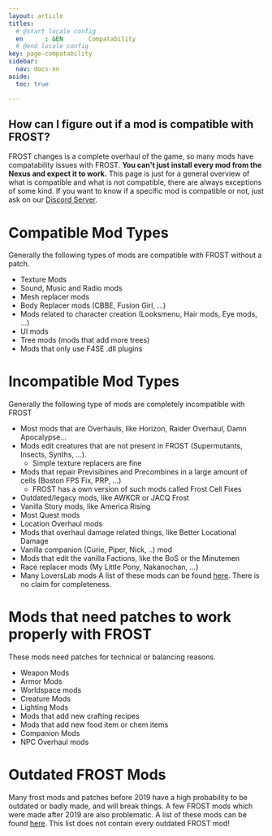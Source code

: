 ```yaml
---
layout: article
titles:
  # @start locale config
  en      : &EN       Compatability
  # @end locale config
key: page-compatability
sidebar:
  nav: docs-en
aside:
  toc: true

---
```




## How can I figure out if a mod is compatible with FROST?

FROST changes is a complete overhaul of the game, so many mods have compatability issues with FROST.
**You can't just install every mod from the Nexus and expect it to work.**
This page is just for a general overview of what is compatible and what is not compatible, there are always exceptions of some kind.
If you want to know if a specific mod is compatible or not, just ask on our [Discord Server](https://discord.com/invite/BaKsm7Fn4A).

# Compatible Mod Types
Generally the following types of mods are compatible with FROST without a patch.
* Texture Mods
* Sound, Music and Radio mods
* Mesh replacer mods
* Body Replacer mods (CBBE, Fusion Girl, ...)
* Mods related to character creation (Looksmenu, Hair mods, Eye mods, ...)
* UI mods
* Tree mods (mods that add more trees)
* Mods that only use F4SE .dll plugins

# Incompatible Mod Types
Generally the following type of mods are completely incompatible with FROST
* Most mods that are Overhauls, like Horizon, Raider Overhaul, Damn Apocalypse...
* Mods edit creatures that are not present in FROST (Supermutants, Insects, Synths, ...).
  * Simple texture replacers are fine
* Mods that repair Previsibines and Precombines in a large amount of cells (Boston FPS Fix, PRP, ...)
  * FROST has a own version of such mods called Frost Cell Fixes
* Outdated/legacy mods, like AWKCR or JACQ Frost
* Vanilla Story mods, like America Rising
* Most Quest mods
* Location Overhaul mods
* Mods that overhaul damage related things, like Better Locational Damage
* Vanilla companion (Curie, Piper, Nick, ..) mod
* Mods that edit the vanilla Factions, like the BoS or the Minutemen
* Race replacer mods (My Little Pony, Nakanochan, ...)
* Many LoversLab mods
A list of these mods can be found [here](https://www.nexusmods.com/fallout4/articles/3393). There is no claim for completeness. 


# Mods that need patches to work properly with FROST
These mods need patches for technical or balancing reasons.
* Weapon Mods
* Armor Mods
* Worldspace mods
* Creature Mods
* Lighting Mods
* Mods that add new crafting recipes
* Mods that add new food item or chem items
* Companion Mods
* NPC Overhaul mods

# Outdated FROST Mods
Many frost mods and patches before 2019 have a high probability to be outdated or badly made, and will break things.
A few FROST mods which were made after 2019 are also problematic.
A list of these mods can be found [here](https://www.nexusmods.com/fallout4/articles/3392). This list does not contain every outdated FROST mod!
